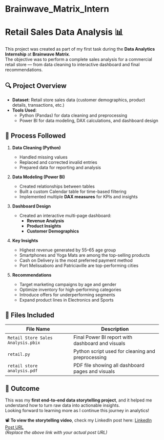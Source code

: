 # Brainwave_Matrix_Intern
# Retail Sales Data Analysis 📊

This project was created as part of my first task during the **Data Analytics Internship** at **Brainwave Matrix**.  
The objective was to perform a complete sales analysis for a commercial retail store — from data cleaning to interactive dashboard and final recommendations.

## 🔍 Project Overview

- **Dataset**: Retail store sales data (customer demographics, product details, transactions, etc.)
- **Tools Used**:  
  - Python (Pandas) for data cleaning and preprocessing  
  - Power BI for data modeling, DAX calculations, and dashboard design

## 🧪 Process Followed

1. **Data Cleaning (Python)**
   - Handled missing values  
   - Replaced and corrected invalid entries  
   - Prepared data for reporting and analysis

2. **Data Modeling (Power BI)**
   - Created relationships between tables  
   - Built a custom Calendar table for time-based filtering  
   - Implemented multiple **DAX measures** for KPIs and insights

3. **Dashboard Design**
   - Created an interactive multi-page dashboard:
     - **Revenue Analysis**
     - **Product Insights**
     - **Customer Demographics**

4. **Key Insights**
   - Highest revenue generated by 55–65 age group  
   - Smartphones and Yoga Mats are among the top-selling products  
   - Cash on Delivery is the most preferred payment method  
   - Port Melissaboro and Patriciaville are top-performing cities

5. **Recommendations**
   - Target marketing campaigns by age and gender  
   - Optimize inventory for high-performing categories  
   - Introduce offers for underperforming segments  
   - Expand product lines in Electronics and Sports

## 📁 Files Included

| File Name                  | Description                                         |
|----------------------------|-----------------------------------------------------|
| `Retail Store Sales Analysis.pbix`     | Final Power BI report with dashboard and visuals    |
| `retail.py`         | Python script used for cleaning and preprocessing   |
| `retail store analysis.pdf`| PDF file showing all dashboard pages and visuals    |

## 🎯 Outcome

This was my **first end-to-end data storytelling project**, and it helped me understand how to turn raw data into actionable insights.  
Looking forward to learning more as I continue this journey in analytics!

📽 **To view the storytelling video**, check my LinkedIn post here: [LinkedIn Post URL](https://www.linkedin.com/posts/divyanshi-doser_dataanalytics-internshipexperience-python-activity-7334916988613402624-_k8G?utm_source=share&utm_medium=member_android&rcm=ACoAAFn4nbMBzA70MeO-p2EjHsa7DB-bJ35X5lE)  
_(Replace the above link with your actual post URL)_
